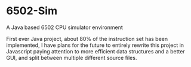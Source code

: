 # 6502-Sim
A Java based 6502 CPU simulator environment

First ever Java project, about 80% of the instruction set has been implemented, I have plans for the future to entirely rewrite this project in Javascript paying attention to more efficient data structures and a better GUI, and split between multiple different source files.
